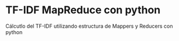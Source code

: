 # TF-IDF MapReduce con python
Cálcutlo del TF-IDF utilizando estructura de Mappers y Reducers con python
